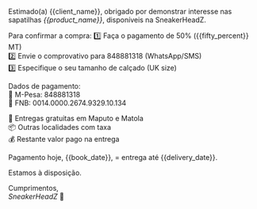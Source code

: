 Estimado(a) {{client_name}}, obrigado por demonstrar interesse nas sapatilhas *{{product_name}}*, disponíveis na SneakerHeadZ.

Para confirmar a compra:
1️⃣ Faça o pagamento de 50% ({{fifty_percent}} MT)  
2️⃣ Envie o comprovativo para 848881318 (WhatsApp/SMS)  
3️⃣ Especifique o seu tamanho de calçado (UK size)

Dados de pagamento:  
📱 M-Pesa: 848881318  
🏦 FNB: 0014.0000.2674.9329.10.134

🚚 Entregas gratuitas em Maputo e Matola  
📦 Outras localidades com taxa  
💰 Restante valor pago na entrega

Pagamento hoje, {{book_date}}, = entrega até {{delivery_date}}.

Estamos à disposição.

Cumprimentos,  
_SneakerHeadZ_
👟